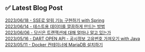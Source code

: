 
## ✅ Latest Blog Post

[2023/06/18 - SSE로 알림 기능 구현하기 with Spring](https://dkswnkk.tistory.com/702) <br/>
[2023/06/14 - 테스트용 데이터를 깔끔하게 만드는 방법](https://dkswnkk.tistory.com/701) <br/>
[2023/06/06 - 당신은 트랜잭션에 대해 얼마나 알고 있는가](https://dkswnkk.tistory.com/700) <br/>
[2023/05/16 - DART OPEN API - 공시정보 고유번호 가져오기 with Java](https://dkswnkk.tistory.com/698) <br/>
[2023/05/11 - Docker 컨테이너에 MariaDB 설치하기](https://dkswnkk.tistory.com/697) <br/>
